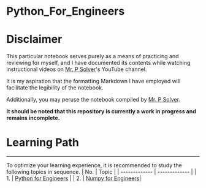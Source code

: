 # Python_For_Engineers
# **Disclaimer**

This particular notebook serves purely as a means of practicing and reviewing for myself, and I have documented its contents while watching instructional videos on [Mr. P Solver](https://www.youtube.com/@MrPSolver)'s YouTube channel.

It is my aspiration that the formatting Markdown I have employed will facilitate the legibility of the notebook.

Additionally, you may peruse the notebook compiled by [Mr. P Solver](https://github.com/lukepolson/youtube_channel).

<strong>It should be noted that this repository is currently a work in progress and remains incomplete.</strong> 

<h1>Learning Path</h1>
  
<hr>

To optimize your learning experience, it is recommended to study the following topics in sequence.
| No.  | Topic |
| ------------- | ------------- |
| 1.  | [Python for Engineers](https://github.com/khinthandarkyaw98/Python_For_Engineers/blob/main/Python_Basic_Practice_for_Engineers.ipynb)  |
| 2.  | [Numpy for Engineers](https://github.com/khinthandarkyaw98/Python_For_Engineers/blob/main/Numpy_for_Engineers.ipynb)|

